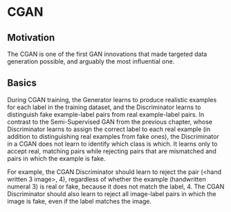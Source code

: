 # CGAN

## Motivation
The CGAN is one of the first GAN innovations that made targeted data generation possible, and arguably the most influential one.

## Basics
During CGAN training, the Generator learns to produce realistic examples for each label in the training dataset, and the Discriminator learns to distinguish fake example-label pairs from real example-label pairs. In contrast to the Semi-Supervised GAN from the previous chapter, whose Discriminator learns to assign the correct label to each real example (in addition to distinguishing real examples from fake ones), the Discriminator in a CGAN does not learn to identify which class is which. It learns only to accept real, matching pairs while rejecting pairs that are mismatched and pairs in which the example is fake.

For example, the CGAN Discriminator should learn to reject the pair (<hand written 3 image>, 4), regardless of whether the example (handwritten numeral 3) is real or fake, because it does not match the label, 4. The CGAN Discriminator should also learn to reject all image-label pairs in which the image is fake, even if the label matches the image.
